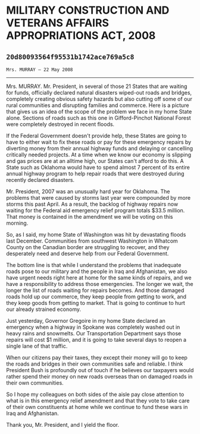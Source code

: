 # MILITARY CONSTRUCTION AND VETERANS AFFAIRS APPROPRIATIONS ACT, 2008
## `20d80093564f95531b1742ace769a5c8`
`Mrs. MURRAY — 22 May 2008`

---


Mrs. MURRAY. Mr. President, in several of those 21 States that are 
waiting for funds, officially declared natural disasters wiped-out 
roads and bridges, completely creating obvious safety hazards but also 
cutting off some of our rural communities and disrupting families and 
commerce. Here is a picture that gives us an idea of the scope of the 
problem we face in my home State alone. Sections of roads such as this 
one in Gifford-Pinchot National Forest were completely destroyed in 
recent floods.

If the Federal Government doesn't provide help, these States are 
going to have to either wait to fix these roads or pay for these 
emergency repairs by diverting money from their annual highway funds 
and delaying or cancelling critically needed projects. At a time when 
we know our economy is slipping and gas prices are at an alltime high, 
our States can't afford to do this. A State such as Oklahoma would have 
to spend almost 7 percent of its entire annual highway program to help 
repair roads that were destroyed during recently declared disasters.

Mr. President, 2007 was an unusually hard year for Oklahoma. The 
problems that were caused by storms last year were compounded by more 
storms this past April. As a result, the backlog of highway repairs now 
waiting for the Federal aid emergency relief program totals $33.5 
million. That money is contained in the amendment we will be voting on 
this morning.

So, as I said, my home State of Washington was hit by devastating 
floods last December. Communities from southwest Washington in Whatcom 
County on the Canadian border are struggling to recover, and they 
desperately need and deserve help from our Federal Government.

The bottom line is that while I understand the problems that 
inadequate roads pose to our military and the people in Iraq and 
Afghanistan, we also have urgent needs right here at home for the same 
kinds of repairs, and we have a responsibility to address those 
emergencies. The longer we wait, the longer the list of roads waiting 
for repairs becomes. And those damaged roads hold up our commerce, they 
keep people from getting to work, and they keep goods from getting to 
market. That is going to continue to hurt our already strained economy.

Just yesterday, Governor Gregoire in my home State declared an 
emergency when a highway in Spokane was completely washed out in heavy 
rains and snowmelts. Our Transportation Department says those repairs 
will cost $1 million, and it is going to take several days to reopen a 
single lane of that traffic.

When our citizens pay their taxes, they except their money will go to 
keep the roads and bridges in their own communities safe and reliable. 
I think President Bush is profoundly out of touch if he believes our 
taxpayers would rather spend their money on new roads overseas than on 
damaged roads in their own communities.

So I hope my colleagues on both sides of the aisle pay close 
attention to what is in this emergency relief amendment and that they 
vote to take care of their own constituents at home while we continue 
to fund these wars in Iraq and Afghanistan.

Thank you, Mr. President, and I yield the floor.